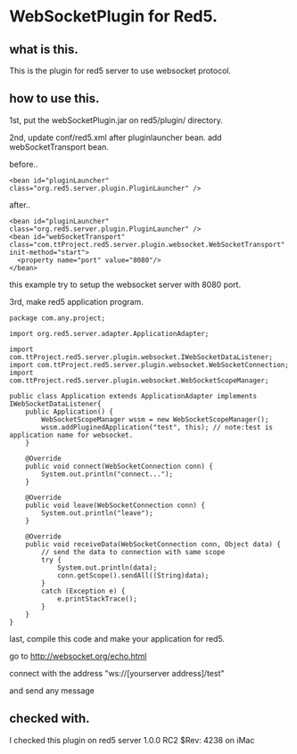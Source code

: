 # WebSocketPlugin for Red5.

## what is this.
This is the plugin for red5 server to use websocket protocol.

## how to use this.
1st, put the webSocketPlugin.jar on red5/plugin/ directory.

2nd, update conf/red5.xml
after pluginlauncher bean. add webSocketTransport bean.

before..

    <bean id="pluginLauncher" class="org.red5.server.plugin.PluginLauncher" />

after..

    <bean id="pluginLauncher" class="org.red5.server.plugin.PluginLauncher" />
    <bean id="webSocketTransport" class="com.ttProject.red5.server.plugin.websocket.WebSocketTransport" init-method="start">
      <property name="port" value="8080"/>
    </bean>

this example try to setup the websocket server with 8080 port.

3rd, make red5 application program.

    package com.any.project;
    
    import org.red5.server.adapter.ApplicationAdapter;
    
    import com.ttProject.red5.server.plugin.websocket.IWebSocketDataListener;
    import com.ttProject.red5.server.plugin.websocket.WebSocketConnection;
    import com.ttProject.red5.server.plugin.websocket.WebSocketScopeManager;
    
    public class Application extends ApplicationAdapter implements IWebSocketDataListener{
    	public Application() {
    		WebSocketScopeManager wssm = new WebSocketScopeManager();
    		wssm.addPluginedApplication("test", this); // note:test is application name for websocket.
    	}
    
    	@Override
    	public void connect(WebSocketConnection conn) {
    		System.out.println("connect...");
    	}
    
    	@Override
    	public void leave(WebSocketConnection conn) {
    		System.out.println("leave");
    	}
    
    	@Override
    	public void receiveData(WebSocketConnection conn, Object data) {
    		// send the data to connection with same scope
    		try {
    			System.out.println(data);
    			conn.getScope().sendAll((String)data);
    		}
    		catch (Exception e) {
    			e.printStackTrace();
    		}
    	}
    }

last, compile this code and make your application for red5.

go to http://websocket.org/echo.html

connect with the address "ws://[yourserver address]/test"

and send any message

## checked with.
I checked this plugin on red5 server 1.0.0 RC2 $Rev: 4238 on iMac
